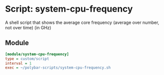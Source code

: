 # Script: system-cpu-frequency

A shell script that shows the average core frequency (average over number, not over time) (in GHz)

## Module

```ini
[module/system-cpu-frequency]
type = custom/script
interval = 1
exec = ~/polybar-scripts/system-cpu-frequency.sh
```


